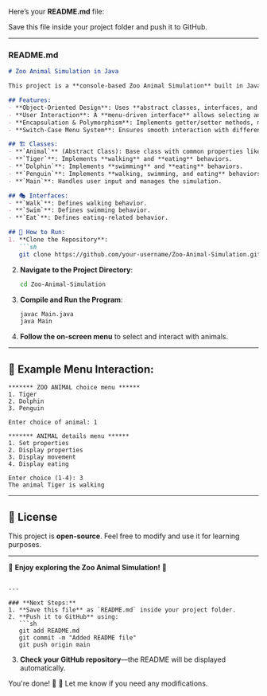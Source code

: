 Here’s your **README.md** file:  

Save this file inside your project folder and push it to GitHub.  

---

### **README.md**
```md
# Zoo Animal Simulation in Java

This project is a **console-based Zoo Animal Simulation** built in Java. It allows users to interact with different animal species (**Tiger, Dolphin, and Penguin**) by setting their properties and simulating actions like **walking, swimming, and eating**.

## Features:
- **Object-Oriented Design**: Uses **abstract classes, interfaces, and inheritance** to define animal behaviors.
- **User Interaction**: A **menu-driven interface** allows selecting animals and performing various actions.
- **Encapsulation & Polymorphism**: Implements getter/setter methods, method overriding, and interfaces (`Eat`, `Swim`, `Walk`).
- **Switch-Case Menu System**: Ensures smooth interaction with different animals.

## 🏗️ Classes:
- **`Animal`** (Abstract Class): Base class with common properties like name, weight, height, and age.
- **`Tiger`**: Implements **walking** and **eating** behaviors.
- **`Dolphin`**: Implements **swimming** and **eating** behaviors.
- **`Penguin`**: Implements **walking, swimming, and eating** behaviors.
- **`Main`**: Handles user input and manages the simulation.

## 🎭 Interfaces:
- **`Walk`**: Defines walking behavior.
- **`Swim`**: Defines swimming behavior.
- **`Eat`**: Defines eating-related behavior.

## 📌 How to Run:
1. **Clone the Repository**:
   ```sh
   git clone https://github.com/your-username/Zoo-Animal-Simulation.git
   ```
2. **Navigate to the Project Directory**:
   ```sh
   cd Zoo-Animal-Simulation
   ```
3. **Compile and Run the Program**:
   ```sh
   javac Main.java
   java Main
   ```
4. **Follow the on-screen menu** to select and interact with animals.

---

## 📝 Example Menu Interaction:
```
******* ZOO ANIMAL choice menu ******
1. Tiger
2. Dolphin
3. Penguin

Enter choice of animal: 1

******* ANIMAL details menu ******
1. Set properties
2. Display properties
3. Display movement
4. Display eating

Enter choice (1-4): 3
The animal Tiger is walking
```

---

## 📜 License
This project is **open-source**. Feel free to modify and use it for learning purposes.

---

🎉 **Enjoy exploring the Zoo Animal Simulation!** 🚀
```

---

### **Next Steps:**
1. **Save this file** as `README.md` inside your project folder.
2. **Push it to GitHub** using:
   ```sh
   git add README.md
   git commit -m "Added README file"
   git push origin main
   ```
3. **Check your GitHub repository**—the README will be displayed automatically.

You're done! 🎯 🚀 Let me know if you need any modifications.

